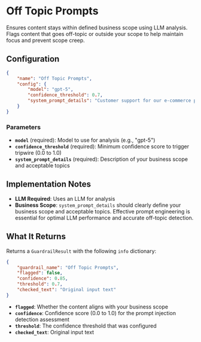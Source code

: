 # Off Topic Prompts

Ensures content stays within defined business scope using LLM analysis. Flags content that goes off-topic or outside your scope to help maintain focus and prevent scope creep.

## Configuration

```json
{
    "name": "Off Topic Prompts",
    "config": {
        "model": "gpt-5",
        "confidence_threshold": 0.7,
        "system_prompt_details": "Customer support for our e-commerce platform. Topics include order status, returns, shipping, and product questions."
    }
}
```

### Parameters

- **`model`** (required): Model to use for analysis (e.g., "gpt-5")
- **`confidence_threshold`** (required): Minimum confidence score to trigger tripwire (0.0 to 1.0)
- **`system_prompt_details`** (required): Description of your business scope and acceptable topics

## Implementation Notes

- **LLM Required**: Uses an LLM for analysis
- **Business Scope**: `system_prompt_details` should clearly define your business scope and acceptable topics. Effective prompt engineering is essential for optimal LLM performance and accurate off-topic detection.

## What It Returns

Returns a `GuardrailResult` with the following `info` dictionary:

```json
{
    "guardrail_name": "Off Topic Prompts",
    "flagged": false,
    "confidence": 0.85,
    "threshold": 0.7,
    "checked_text": "Original input text"
}
```

- **`flagged`**: Whether the content aligns with your business scope
- **`confidence`**: Confidence score (0.0 to 1.0) for the prompt injection detection assessment
- **`threshold`**: The confidence threshold that was configured
- **`checked_text`**: Original input text
